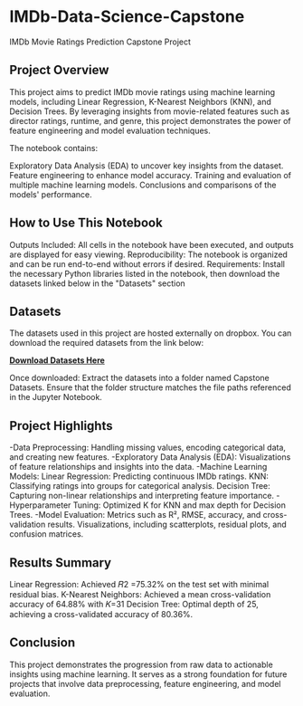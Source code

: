 # IMDb-Data-Science-Capstone
IMDb Movie Ratings Prediction Capstone Project

## Project Overview
This project aims to predict IMDb movie ratings using machine learning models, including Linear Regression, K-Nearest Neighbors (KNN), and Decision Trees. By leveraging insights from movie-related features such as director ratings, runtime, and genre, this project demonstrates the power of feature engineering and model evaluation techniques.

The notebook contains:

Exploratory Data Analysis (EDA) to uncover key insights from the dataset.
Feature engineering to enhance model accuracy.
Training and evaluation of multiple machine learning models.
Conclusions and comparisons of the models' performance.

## How to Use This Notebook
Outputs Included: All cells in the notebook have been executed, and outputs are displayed for easy viewing.
Reproducibility: The notebook is organized and can be run end-to-end without errors if desired.
Requirements: Install the necessary Python libraries listed in the notebook, then download the datasets linked below in the "Datasets" section

## Datasets
The datasets used in this project are hosted externally on dropbox. You can download the required datasets from the link below:

[**Download Datasets Here**](https://www.dropbox.com/scl/fo/wlst9m82x4sxfwaokrjbd/AORCo7nKZ8eZ9IjXdnufoY8?rlkey=dc0f4kffvjzn1nrcd8yqbzpk7&st=hkuk546y&dl=0)

Once downloaded:
Extract the datasets into a folder named Capstone Datasets.
Ensure that the folder structure matches the file paths referenced in the Jupyter Notebook.

## Project Highlights
-Data Preprocessing:
  Handling missing values, encoding categorical data, and creating new features.
-Exploratory Data Analysis (EDA):
  Visualizations of feature relationships and insights into the data.
-Machine Learning Models:
  Linear Regression: Predicting continuous IMDb ratings.
  KNN: Classifying ratings into groups for categorical analysis.
  Decision Tree: Capturing non-linear relationships and interpreting feature importance.
-Hyperparameter Tuning:
  Optimized K for KNN and max depth for Decision Trees.
-Model Evaluation:
  Metrics such as R², RMSE, accuracy, and cross-validation results.
  Visualizations, including scatterplots, residual plots, and confusion matrices.

## Results Summary
Linear Regression:
Achieved 𝑅2 =75.32% on the test set with minimal residual bias.
K-Nearest Neighbors:
Achieved a mean cross-validation accuracy of 64.88% with 𝐾=31
Decision Tree:
Optimal depth of 25, achieving a cross-validated accuracy of 80.36%.

## Conclusion
This project demonstrates the progression from raw data to actionable insights using machine learning. It serves as a strong foundation for future projects that involve data preprocessing, feature engineering, and model evaluation.



